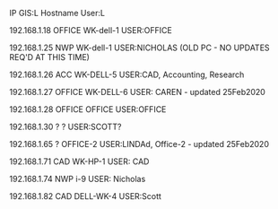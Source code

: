 IP                     GIS:L        Hostname          User:L

192.168.1.18          OFFICE       WK-dell-1     	USER:OFFICE

192.168.1.25           NWP         WK-dell-1     	USER:NICHOLAS  (OLD PC - NO UPDATES REQ'D AT THIS TIME)           

192.168.1.26           ACC         WK-DELL-5     	USER:CAD, Accounting, Research        

192.168.1.27           OFFICE        WK-DELL-6     	USER: CAREN - updated 25Feb2020

192.168.1.28           OFFICE       OFFICE          USER:OFFICE       

192.168.1.30            ?          ?                USER:SCOTT?

192.168.1.65		    ?          OFFICE-2         USER:LINDAd, Office-2 - updated 25Feb2020

192.168.1.71           CAD         WK-HP-1        USER: CAD

192.168.1.74           NWP         i-9            USER: Nicholas

192.168.1.82           CAD         DELL-WK-4     	USER:Scott

